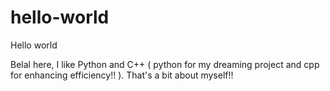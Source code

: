 # hello-world

Hello world

Belal here, I like Python and C++ ( python for my dreaming project and cpp for enhancing efficiency!! ).
That's a bit about myself!!
